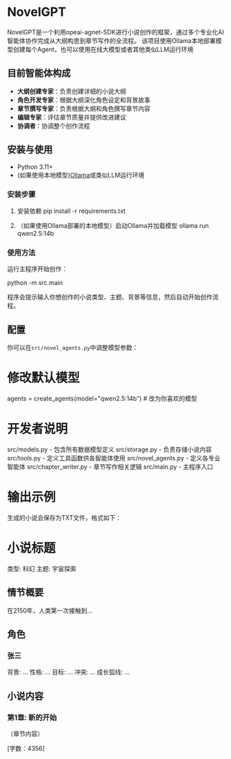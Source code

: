 # NovelGPT

NovelGPT是一个利用opeai-agnet-SDK进行小说创作的框架，通过多个专业化AI智能体协作完成从大纲构思到章节写作的全流程。
该项目使用Ollama本地部署模型创建每个Agent，也可以使用在线大模型或者其他类似LLM运行环境


## 目前智能体构成

- **大纲创建专家**：负责创建详细的小说大纲
- **角色开发专家**：根据大纲深化角色设定和背景故事
- **章节撰写专家**：负责根据大纲和角色撰写章节内容
- **编辑专家**：评估章节质量并提供改进建议
- **协调者**：协调整个创作流程

## 安装与使用

- Python 3.11+
- (如果使用本地模型)[Ollama](https://ollama.ai/)或类似LLM运行环境

### 安装步骤

1. 安装依赖
pip install -r requirements.txt

2. （如果使用Ollama部署的本地模型）启动Ollama并加载模型
ollama run qwen2.5:14b

### 使用方法

运行主程序开始创作：

python -m src.main

程序会提示输入你想创作的小说类型、主题、背景等信息，然后自动开始创作流程。

## 配置

你可以在`src/novel_agents.py`中调整模型参数：


# 修改默认模型
agents = create_agents(model="qwen2.5:14b")  # 改为你喜欢的模型
# 开发者说明
src/models.py - 包含所有数据模型定义 
src/storage.py - 负责存储小说内容
src/tools.py - 定义工具函数供各智能体使用
src/novel_agents.py - 定义各专业智能体
src/chapter_writer.py - 章节写作相关逻辑
src/main.py - 主程序入口
# 输出示例
生成的小说会保存为TXT文件，格式如下：

# 小说标题

类型: 科幻
主题: 宇宙探索

## 情节概要

在2150年，人类第一次接触到...

## 角色

### 张三
背景: ...
性格: ...
目标: ...
冲突: ...
成长弧线: ...

## 小说内容

### 第1章: 新的开始

（章节内容）

[字数：4356]
